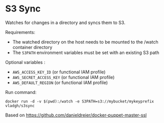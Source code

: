 # S3 Sync

Watches for changes in a directory and syncs them to S3.

Requirements:
- The watched directory on the host needs to be mounted to the /watch container
directory
- The `S3PATH` environment variables must be set with an existing S3 path

Optional variables :
- `AWS_ACCESS_KEY_ID` (or functional IAM profile)
- `AWS_SECRET_ACCESS_KEY` (or functional IAM profile)
- `AWS_DEFAULT_REGION` (or functional IAM profile)

Run command:

```
docker run -d -v $(pwd):/watch -e S3PATH=s3://mybucket/mykeyprefix vladgh/s3sync
```

Based on https://github.com/danieldreier/docker-puppet-master-ssl

